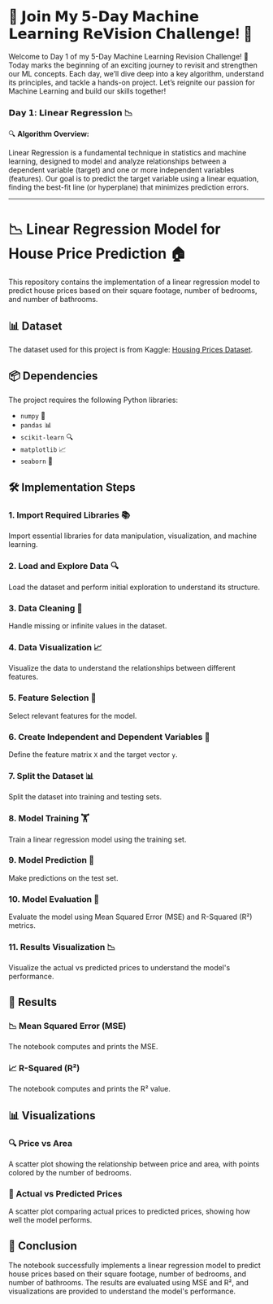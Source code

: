 # 🚀 𝗝𝗼𝗶𝗻 𝗠𝘆 𝟱-𝗗𝗮𝘆 𝗠𝗮𝗰𝗵𝗶𝗻𝗲 𝗟𝗲𝗮𝗿𝗻𝗶𝗻𝗴 𝗥𝗲𝗩𝗶𝘀𝗶𝗼𝗻 𝗖𝗵𝗮𝗹𝗹𝗲𝗻𝗴𝗲! 🚀

Welcome to Day 1 of my 5-Day Machine Learning Revision Challenge! 🎉 Today marks the beginning of an exciting journey to revisit and strengthen our ML concepts. Each day, we’ll dive deep into a key algorithm, understand its principles, and tackle a hands-on project. Let’s reignite our passion for Machine Learning and build our skills together!

### 𝗗𝗮𝘆 𝟭: 𝗟𝗶𝗻𝗲𝗮𝗿 𝗥𝗲𝗴𝗿𝗲𝘀𝘀𝗶𝗼𝗻 📉

🔍 **Algorithm Overview:**

Linear Regression is a fundamental technique in statistics and machine learning, designed to model and analyze relationships between a dependent variable (target) and one or more independent variables (features). Our goal is to predict the target variable using a linear equation, finding the best-fit line (or hyperplane) that minimizes prediction errors.

---

# 📉 Linear Regression Model for House Price Prediction 🏠

This repository contains the implementation of a linear regression model to predict house prices based on their square footage, number of bedrooms, and number of bathrooms.

## 📊 Dataset

The dataset used for this project is from Kaggle: [Housing Prices Dataset](https://www.kaggle.com/datasets/yasserh/housing-prices-dataset).


## 📦 Dependencies

The project requires the following Python libraries:
- `numpy` 🔢
- `pandas` 📊
- `scikit-learn` 🔍
- `matplotlib` 📈
- `seaborn` 🌈

## 🛠️ Implementation Steps

### 1. Import Required Libraries 📚
Import essential libraries for data manipulation, visualization, and machine learning.

### 2. Load and Explore Data 🔍
Load the dataset and perform initial exploration to understand its structure.

### 3. Data Cleaning 🧹
Handle missing or infinite values in the dataset.

### 4. Data Visualization 📈
Visualize the data to understand the relationships between different features.

### 5. Feature Selection 🔑
Select relevant features for the model.

### 6. Create Independent and Dependent Variables 🧩
Define the feature matrix `X` and the target vector `y`.

### 7. Split the Dataset 📊
Split the dataset into training and testing sets.

### 8. Model Training 🏋️
Train a linear regression model using the training set.

### 9. Model Prediction 🔮
Make predictions on the test set.

### 10. Model Evaluation 🧮
Evaluate the model using Mean Squared Error (MSE) and R-Squared (R²) metrics.

### 11. Results Visualization 📉
Visualize the actual vs predicted prices to understand the model's performance.

## 📝 Results

### 📉 Mean Squared Error (MSE)
The notebook computes and prints the MSE.

### 📈 R-Squared (R²)
The notebook computes and prints the R² value.

## 📊 Visualizations

### 🔍 Price vs Area
A scatter plot showing the relationship between price and area, with points colored by the number of bedrooms.

### 🔮 Actual vs Predicted Prices
A scatter plot comparing actual prices to predicted prices, showing how well the model performs.

## 🏁 Conclusion

The notebook successfully implements a linear regression model to predict house prices based on their square footage, number of bedrooms, and number of bathrooms. The results are evaluated using MSE and R², and visualizations are provided to understand the model's performance.
